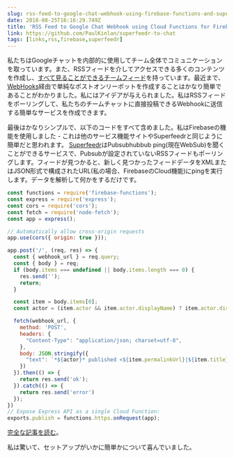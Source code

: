 ```yaml
---
slug: rss-feed-to-google-chat-webhook-using-firebase-functions-and-superfeedr
date: 2018-08-25T16:16:29.749Z
title: 'RSS Feed to Google Chat Webhook using Cloud Functions for Firebase and Superfeedr'
link: https://github.com/PaulKinlan/superfeedr-to-chat
tags: [links,rss,firebase,superfeedr]
---
```

私たちはGoogleチャットを内部的に使用してチーム全体でコミュニケーションを取っています。また、RSSフィードを介してアクセスできる多くのコンテンツを作成し、[すべて見ることができるチームフィード](http://devwebfeed.appspot.com)を持っています。最近まで、[WebHooks](https://developers.google.com/hangouts/chat/how-tos/webhooks)経由で単純なポストオンリーボットを作成することはかなり簡単であることがわかりました。私にはアイデアが与えられました。私はRSSフィードをポーリングして、私たちのチームチャットに直接投稿できるWebhookに送信する簡単なサービスを作成できます。

最後はかなりシンプルで、以下のコードをすべて含めました。私はFirebaseの機能を使用しました - これは他のサービス機能サイトやSuperfeedrと同じように簡単だと思われます。 [Superfeedr](https://superfeedr.com/)はPubsubhubbub ping(現在WebSub)を聞くことができるサービスで、Pubsubが設定されていないRSSフィードもポーリングします。フィードが見つかると、新しく見つかったフィードデータをXMLまたはJSON形式で構成されたURL(私の場合、FirebaseのCloud機能)にpingを実行します。データを解析して何かをするだけです。


```javascript
const functions = require('firebase-functions');
const express = require('express');
const cors = require('cors');
const fetch = require('node-fetch');
const app = express();

// Automatically allow cross-origin requests
app.use(cors({ origin: true }));

app.post('/', (req, res) => {
  const { webhook_url } = req.query;
  const { body } = req;
  if (body.items === undefined || body.items.length === 0) {
    res.send('');
    return;
  }

  const item = body.items[0];
  const actor = (item.actor && item.actor.displayName) ? item.actor.displayName : body.title;

  fetch(webhook_url, {
    method: 'POST',
    headers: {
      "Content-Type": "application/json; charset=utf-8",
    },
    body: JSON.stringify({
      "text": `*${actor}* published <${item.permalinkUrl}|${item.title}>. Please consider <https://twitter.com/intent/tweet?url=${encodeURIComponent(body.items[0].permalinkUrl)}&text=${encodeURIComponent(body.items[0].title)}|Sharing it>.`
    })  
  }).then(() => {
    return res.send('ok');
  }).catch(() => {
    return res.send('error')
  });
})
// Expose Express API as a single Cloud Function:
exports.publish = functions.https.onRequest(app);
```


[完全な記事を読む](https://github.com/PaulKinlan/superfeedr-to-chat)。

私は驚いて、セットアップがいかに簡単かについて喜んでいました。
